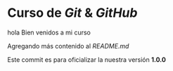 # Curso de _Git_ & _GitHub_

hola Bien venidos a mi curso

Agregando más contenido al _README.md_

Este commit es para oficializar la nuestra versión **1.0.0**
